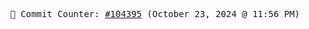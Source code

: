 <p align="center">
    <samp>
        📮 Commit Counter: <a href="https://github.com/Javascript-void0/Javascript-void0/commits/main">#104395</a> (October 23, 2024 @ 11:56 PM)
    </samp>
</p>